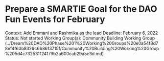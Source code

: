 # Prepare a SMARTIE Goal for the DAO Fun Events for February

Context: Add Emmani and Rashmika as the lead
Deadline: February 6, 2022
Status: Not started
Working Group(s): Community Building Working Group (../Dream%20DAO%20Phase%201%20Working%20Groups%20e0a54f8d78ef4f63b8329c668613715f/Community%20Building%20Working%20Group%205d4c732531124179b2a600cab29a5e3d.md)